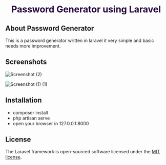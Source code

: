 <h1 style="text-align:center; color: rgb(37, 2, 60); font-weight: bolder;">Password Generator using Laravel</h1>

## About Password Generator

This is a password generator written in laravel it very simple and basic
needs more improvement.


## Screenshots
![Screenshot (2)](https://github.com/Abdulai123/password-generator/assets/95375134/d6ec1691-5106-4e99-9e3f-a3e9059f6525)

![Screenshot (1) (1)](https://github.com/Abdulai123/password-generator/assets/95375134/99a06428-f9e3-4edf-b7a7-33523323d2db)

## Installation
 - composer install
 - php artisan serve
 - open your browser in 127.0.0.1:8000
## License

The Laravel framework is open-sourced software licensed under the [MIT license](https://opensource.org/licenses/MIT).
